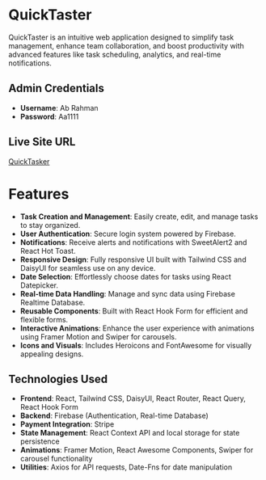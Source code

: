 # QuickTaster

QuickTaster is an intuitive web application designed to simplify task management, enhance team collaboration, and boost productivity with advanced features like task scheduling, analytics, and real-time notifications.

## Admin Credentials

- **Username**: Ab Rahman
- **Password**: Aa1111

## Live Site URL

[QuickTasker](https://quick-tasker-d56fa.web.app/)

# Features

- **Task Creation and Management**: Easily create, edit, and manage tasks to stay organized.
- **User Authentication**: Secure login system powered by Firebase.
- **Notifications**: Receive alerts and notifications with SweetAlert2 and React Hot Toast.
- **Responsive Design**: Fully responsive UI built with Tailwind CSS and DaisyUI for seamless use on any device.
- **Date Selection**: Effortlessly choose dates for tasks using React Datepicker.
- **Real-time Data Handling**: Manage and sync data using Firebase Realtime Database.
- **Reusable Components**: Built with React Hook Form for efficient and flexible forms.
- **Interactive Animations**: Enhance the user experience with animations using Framer Motion and Swiper for carousels.
- **Icons and Visuals**: Includes Heroicons and FontAwesome for visually appealing designs.

## Technologies Used

- **Frontend**: React, Tailwind CSS, DaisyUI, React Router, React Query, React Hook Form
- **Backend**: Firebase (Authentication, Real-time Database)
- **Payment Integration**: Stripe
- **State Management**: React Context API and local storage for state persistence
- **Animations**: Framer Motion, React Awesome Components, Swiper for carousel functionality
- **Utilities**: Axios for API requests, Date-Fns for date manipulation
